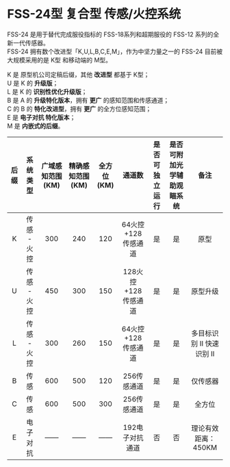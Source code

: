 # FSS-24型 复合型 传感/火控系统

FSS-24 是用于替代完成服役指标的 FSS-18系列和超期服役的 FSS-12 系列的全新一代传感器。  
FSS-24 拥有数个改进型「K,U,L,B,C,E,M」，作为中坚力量之一的 FSS-24 目前被大规模采用的是 K型 和移动端的 M型。

K 是 原型机公司定稿后缀，其他 **改进型** 都基于 K型；  
U 是 K 的 **升级版**；  
L 是 K 的 **识别性优化升级版**；  
B 是 A 的 **升级特化版本**，拥有 **更广** 的感知范围和传感通道；  
C 的 B 的 **特化改进型**，拥有 **更广** 的全方位感知范围；  
E 是 **电子对抗 特化版本**；  
M 是 **内嵌式的后缀**。

| 后缀 | 系统类型 | 广域感知范围(KM) | 精确感知范围(KM) | 全方位(KM) | 通道数 | 是否可独立运行 | 是否可附加光学辅助观瞄系统 | 备注 |
| :--: | :------: | :--------------: | :--------: | :-------: | :-------: | :-------: | :-------: | :--: |
| K | 传感 - 火控 | 300 | 240 | 120 | 64火控+128传感通道 | 是 | 是 | 原型 |
| U | 传感 - 火控 | 450 | 300 | 150 | 128火控+128传感通道 | 是 | 是 | 原型升级 |
| L | 传感 - 火控 | 300 | 260 | 150 | 64火控+128传感通道 | 是 | 是 | 多目标识别 II 快速识别 II |
| B | 传感 | 600 | 500 | 120 | 256传感通道 | 是 | 是 | 仅传感器 |
| C | 传感 | 600 | 500 | 300 | 256传感通道 | 是 | 是 | 全方位 |
| E | 电子对抗 | —— | —— | —— | 192电子对抗通道 | 否 | 否 | 理论有效距离：450KM |

